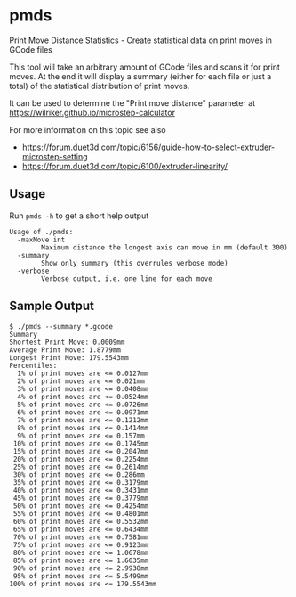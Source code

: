 # pmds
Print Move Distance Statistics - Create statistical data on print moves in GCode files

This tool will take an arbitrary amount of GCode files and scans it for print moves. At the end it will display a summary (either for each file or just a total) of the statistical distribution of print moves.

It can be used to determine the "Print move distance" parameter at https://wilriker.github.io/microstep-calculator

For more information on this topic see also
* https://forum.duet3d.com/topic/6156/guide-how-to-select-extruder-microstep-setting
* https://forum.duet3d.com/topic/6100/extruder-linearity/

Usage
---
Run `pmds -h` to get a short help output
```
Usage of ./pmds:
  -maxMove int
        Maximum distance the longest axis can move in mm (default 300)
  -summary
        Show only summary (this overrules verbose mode)
  -verbose
        Verbose output, i.e. one line for each move
```

Sample Output
---
```
$ ./pmds --summary *.gcode
Summary
Shortest Print Move: 0.0009mm
Average Print Move: 1.8779mm
Longest Print Move: 179.5543mm
Percentiles:
  1% of print moves are <= 0.0127mm
  2% of print moves are <= 0.021mm
  3% of print moves are <= 0.0408mm
  4% of print moves are <= 0.0524mm
  5% of print moves are <= 0.0726mm
  6% of print moves are <= 0.0971mm
  7% of print moves are <= 0.1212mm
  8% of print moves are <= 0.1414mm
  9% of print moves are <= 0.157mm
 10% of print moves are <= 0.1745mm
 15% of print moves are <= 0.2047mm
 20% of print moves are <= 0.2254mm
 25% of print moves are <= 0.2614mm
 30% of print moves are <= 0.286mm
 35% of print moves are <= 0.3179mm
 40% of print moves are <= 0.3431mm
 45% of print moves are <= 0.3779mm
 50% of print moves are <= 0.4254mm
 55% of print moves are <= 0.4801mm
 60% of print moves are <= 0.5532mm
 65% of print moves are <= 0.6434mm
 70% of print moves are <= 0.7581mm
 75% of print moves are <= 0.9123mm
 80% of print moves are <= 1.0678mm
 85% of print moves are <= 1.6035mm
 90% of print moves are <= 2.9938mm
 95% of print moves are <= 5.5499mm
100% of print moves are <= 179.5543mm
```
